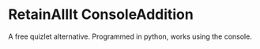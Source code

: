 # RetainAllIt ConsoleAddition

A free quizlet alternative.  Programmed in python, works using the console.
